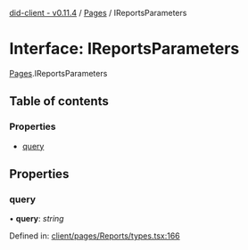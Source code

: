 [did-client - v0.11.4](../README.md) / [Pages](../modules/pages.md) / IReportsParameters

# Interface: IReportsParameters

[Pages](../modules/pages.md).IReportsParameters

## Table of contents

### Properties

- [query](pages.ireportsparameters.md#query)

## Properties

### query

• **query**: *string*

Defined in: [client/pages/Reports/types.tsx:166](https://github.com/Puzzlepart/did/blob/dev/client/pages/Reports/types.tsx#L166)
